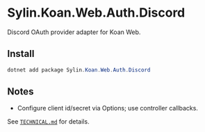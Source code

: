 # Sylin.Koan.Web.Auth.Discord

Discord OAuth provider adapter for Koan Web.

## Install

```powershell
dotnet add package Sylin.Koan.Web.Auth.Discord
```

## Notes
- Configure client id/secret via Options; use controller callbacks.

See [`TECHNICAL.md`](TECHNICAL.md) for details.
